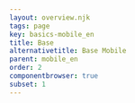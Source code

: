 ```yaml
---
layout: overview.njk
tags: page
key: basics-mobile_en
title: Base
alternativetitle: Base Mobile
parent: mobile_en
order: 2
componentbrowser: true
subset: 1
---
```

